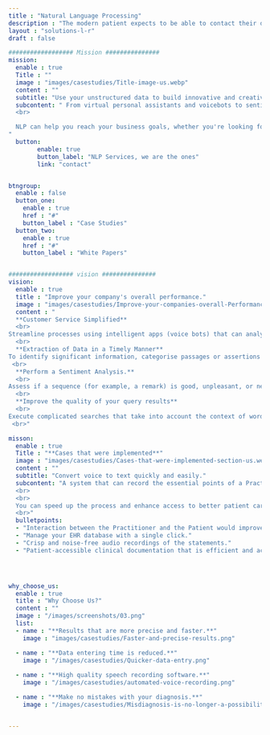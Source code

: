 ```yaml
---
title : "Natural Language Processing"
description : "The modern patient expects to be able to contact their doctor 24/7 a day and clinicians can now use telemedicine to monetize remote assistance."
layout : "solutions-l-r"
draft : false

################## Mission ###############
mission:
  enable : true
  Title : ""
  image : "images/casestudies/Title-image-us.webp" 
  content : ""
  subtitle: "Use your unstructured data to build innovative and creative apps to offer your business a competitive edge."
  subcontent: " From virtual personal assistants and voicebots to sentiment analysis and search engines, Spritle is one of the leading Natural Language Processing Companies that helps you to rethink what's possible.
  <br>

  NLP can help you reach your business goals, whether you're looking for a way to improve your current services, extract value from enormous volumes of data and much more.
"
  button:
        enable: true
        button_label: "NLP Services, we are the ones"
        link: "contact"


btngroup:
  enable : false
  button_one:
    enable : true
    href : "#"
    button_label : "Case Studies"
  button_two:
    enable : true
    href : "#"
    button_label : "White Papers"


################## vision ###############
vision:
  enable : true
  title : "Improve your company's overall performance."
  image : "images/casestudies/Improve-your-companies-overall-Performance-section-image-us.webp"  
  content : "
  **Customer Service Simplified**
  <br>
Streamline processes using intelligent apps (voice bots) that can analyse speech recording input sequences and determine the speaker's purpose.
  <br>
  **Extraction of Data in a Timely Manner**
To identify significant information, categorise passages or assertions inside documents using question-and-answer systems.
 <br>
  **Perform a Sentiment Analysis.**
  <br>
Assess if a sequence (for example, a remark) is good, unpleasant, or neutral to give an amazing customer experience.
  <br>
  **Improve the quality of your query results**
  <br>
Execute complicated searches that take into account the context of words and provide more accurate answers by detecting substantial sequence similarities.
 <br>"

misson:
  enable : true
  Title : "**Cases that were implemented**"
  image : "images/casestudies/Cases-that-were-implemented-section-us.webp" 
  content : ""
  subtitle: "Convert voice to text quickly and easily."
  subcontent: "A system that can record the essential points of a Practitioner-Patient conversation and update them in the EHR while also providing you with an appropriate Clinical Record in a downloadable format. All that is required is that the Practitioner and the Patient engage on a regular basis.
  <br>
  <br>
  You can speed up the process and enhance access to better patient care using AI Voice Transcription Software.
  <br>"
  bulletpoints: 
  - "Interaction between the Practitioner and the Patient would improve if the digital screen inbetween is to be removed."
  - "Manage your EHR database with a single click."
  - "Crisp and noise-free audio recordings of the statements."
  - "Patient-accessible clinical documentation that is efficient and accurate."




why_choose_us:
  enable : true
  title : "Why Choose Us?"
  content : ""
  image : "/images/screenshots/03.png" 
  list:
  - name : "**Results that are more precise and faster.**"
    image : "images/casestudies/Faster-and-precise-results.png"  

  - name : "**Data entering time is reduced.**"
    image : "/images/casestudies/Quicker-data-entry.png"  
      
  - name : "**High quality speech recording software.**"
    image : "/images/casestudies/automated-voice-recording.png"

  - name : "**Make no mistakes with your diagnosis.**"
    image : "/images/casestudies/Misdiagnosis-is-no-longer-a-possibilit.png"  


---
```

